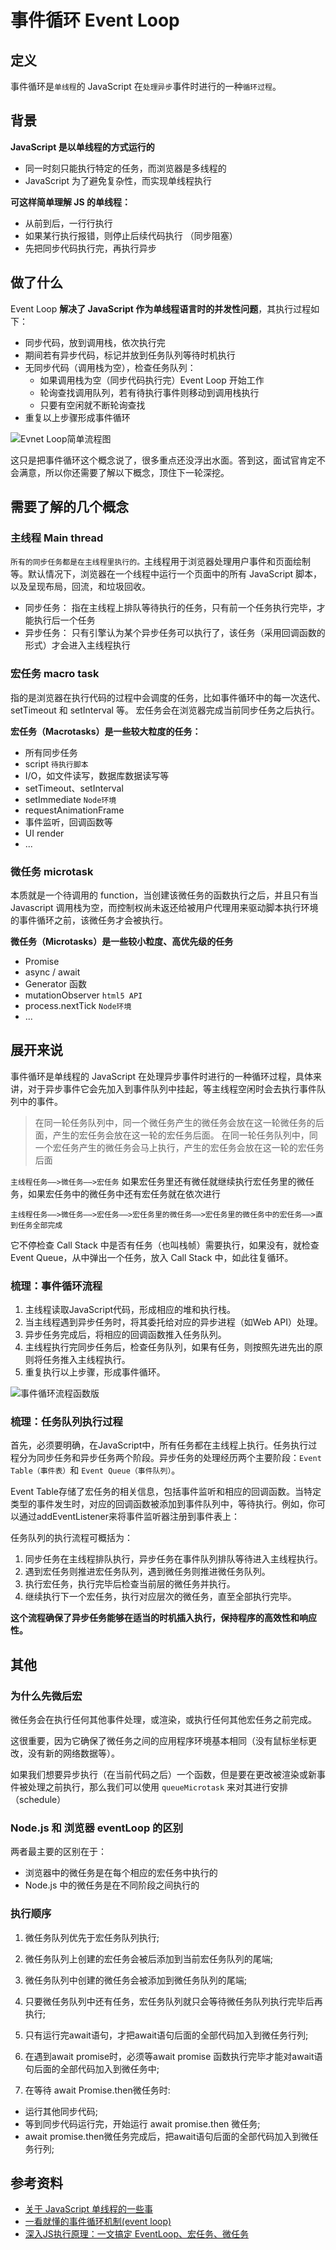 # 事件循环 Event Loop

## 定义

事件循环是`单线程`的 JavaScript 在`处理异步`事件时进行的一种`循环过程`。

## 背景

**JavaScript 是以单线程的方式运行的**

- 同一时刻只能执行特定的任务，而浏览器是多线程的
- JavaScript 为了避免复杂性，而实现单线程执行

**可这样简单理解 JS 的单线程：**

- 从前到后，一行行执行
- 如果某行执行报错，则停止后续代码执行 （同步阻塞）
- 先把同步代码执行完，再执行异步

## 做了什么

Event Loop **解决了 JavaScript 作为单线程语言时的并发性问题**，其执行过程如下：

- 同步代码，放到调用栈，依次执行完
- 期间若有异步代码，标记并放到任务队列等待时机执行
- 无同步代码（调用栈为空），检查任务队列：
  - 如果调用栈为空（同步代码执行完）Event Loop 开始工作
  - 轮询查找调用队列，若有待执行事件则移动到调用栈执行
  - 只要有空闲就不断轮询查找
- 重复以上步骤形成事件循环

![Evnet Loop简单流程图](/02js/eventloop.jpg)

这只是把事件循环这个概念说了，很多重点还没浮出水面。答到这，面试官肯定不会满意，所以你还需要了解以下概念，顶住下一轮深挖。

## 需要了解的几个概念

### 主线程 Main thread

`所有的同步任务都是在主线程里执行的。`主线程用于浏览器处理用户事件和页面绘制等。默认情况下，浏览器在一个线程中运行一个页面中的所有 JavaScript 脚本，以及呈现布局，回流，和垃圾回收。

- 同步任务： 指在主线程上排队等待执行的任务，只有前一个任务执行完毕，才能执行后一个任务
- 异步任务： 只有引擎认为某个异步任务可以执行了，该任务（采用回调函数的形式）才会进入主线程执行

### 宏任务 macro task

指的是浏览器在执行代码的过程中会调度的任务，比如事件循环中的每一次迭代、setTimeout 和 setInterval 等。 宏任务会在浏览器完成当前同步任务之后执行。

**宏任务（Macrotasks）是一些较大粒度的任务：**

- 所有同步任务
- script `待执行脚本`
- I/O，如文件读写，数据库数据读写等
- setTimeout、setInterval
- setImmediate `Node环境`
- requestAnimationFrame
- 事件监听，回调函数等
- UI render
- ...

### 微任务 microtask

本质就是一个待调用的 function，当创建该微任务的函数执行之后，并且只有当 Javascript 调用栈为空，而控制权尚未返还给被用户代理用来驱动脚本执行环境的事件循环之前，该微任务才会被执行。

**微任务（Microtasks）是一些较小粒度、高优先级的任务**

- Promise
- async / await
- Generator 函数
- mutationObserver `html5 API`
- process.nextTick `Node环境`
- ...

## 展开来说

事件循环是单线程的 JavaScript 在处理异步事件时进行的一种循环过程，具体来讲，对于异步事件它会先加入到事件队列中挂起，等主线程空闲时会去执行事件队列中的事件。

> 在同一轮任务队列中，同一个微任务产生的微任务会放在这一轮微任务的后面，产生的宏任务会放在这一轮的宏任务后面。
> 在同一轮任务队列中，同一个宏任务产生的微任务会马上执行，产生的宏任务会放在这一轮的宏任务后面

`主线程任务——>微任务——>宏任务` 如果宏任务里还有微任就继续执行宏任务里的微任务，如果宏任务中的微任务中还有宏任务就在依次进行

`主线程任务——>微任务——>宏任务——>宏任务里的微任务——>宏任务里的微任务中的宏任务——>直到任务全部完成`

它不停检查 Call Stack 中是否有任务（也叫栈帧）需要执行，如果没有，就检查 Event Queue，从中弹出一个任务，放入 Call Stack 中，如此往复循环。

### 梳理：事件循环流程

1. 主线程读取JavaScript代码，形成相应的堆和执行栈。
2. 当主线程遇到异步任务时，将其委托给对应的异步进程（如Web API）处理。
3. 异步任务完成后，将相应的回调函数推入任务队列。
4. 主线程执行完同步任务后，检查任务队列，如果有任务，则按照先进先出的原则将任务推入主线程执行。
5. 重复执行以上步骤，形成事件循环。

![事件循环流程函数版](/02js/eventloop2.jpg)

### 梳理：任务队列执行过程

首先，必须要明确，在JavaScript中，所有任务都在主线程上执行。任务执行过程分为同步任务和异步任务两个阶段。异步任务的处理经历两个主要阶段：`Event Table（事件表）`和 `Event Queue（事件队列）`。

Event Table存储了宏任务的相关信息，包括事件监听和相应的回调函数。当特定类型的事件发生时，对应的回调函数被添加到事件队列中，等待执行。例如，你可以通过addEventListener来将事件监听器注册到事件表上：

任务队列的执行流程可概括为：

1. 同步任务在主线程排队执行，异步任务在事件队列排队等待进入主线程执行。
2. 遇到宏任务则推进宏任务队列，遇到微任务则推进微任务队列。
3. 执行宏任务，执行完毕后检查当前层的微任务并执行。
4. 继续执行下一个宏任务，执行对应层次的微任务，直至全部执行完毕。

**这个流程确保了异步任务能够在适当的时机插入执行，保持程序的高效性和响应性。**

## 其他

### 为什么先微后宏

微任务会在执行任何其他事件处理，或渲染，或执行任何其他宏任务之前完成。

这很重要，因为它确保了微任务之间的应用程序环境基本相同（没有鼠标坐标更改，没有新的网络数据等）。

如果我们想要异步执行（在当前代码之后）一个函数，但是要在更改被渲染或新事件被处理之前执行，那么我们可以使用 `queueMicrotask` 来对其进行安排（schedule）

### Node.js 和 浏览器 eventLoop 的区别

两者最主要的区别在于：

- 浏览器中的微任务是在每个相应的宏任务中执行的
- Node.js 中的微任务是在不同阶段之间执行的

### 执行顺序

1. 微任务队列优先于宏任务队列执行;

2. 微任务队列上创建的宏任务会被后添加到当前宏任务队列的尾端;

3. 微任务队列中创建的微任务会被添加到微任务队列的尾端;

4. 只要微任务队列中还有任务，宏任务队列就只会等待微任务队列执行完毕后再执行;

5. 只有运行完await语句，才把await语句后面的全部代码加入到微任务行列;

6. 在遇到await promise时，必须等await promise 函数执行完毕才能对await语句后面的全部代码加入到微任务中;

7. 在等待 await Promise.then微任务时:
  - 运行其他同步代码;
  - 等到同步代码运行完，开始运行 await promise.then 微任务;
  - await promise.then微任务完成后，把await语句后面的全部代码加入到微任务行列;


## 参考资料

- [关于 JavaScript 单线程的一些事](https://github.com/JChehe/blog/blob/master/posts/%E5%85%B3%E4%BA%8EJavaScript%E5%8D%95%E7%BA%BF%E7%A8%8B%E7%9A%84%E4%B8%80%E4%BA%9B%E4%BA%8B.md)
- [一看就懂的事件循环机制(event loop)](https://juejin.cn/post/7002037475874963493)
- [深入JS执行原理：一文搞定 EventLoop、宏任务、微任务](https://mp.weixin.qq.com/s/W0yDX9Nme3nbBOrzLRwPbQ)